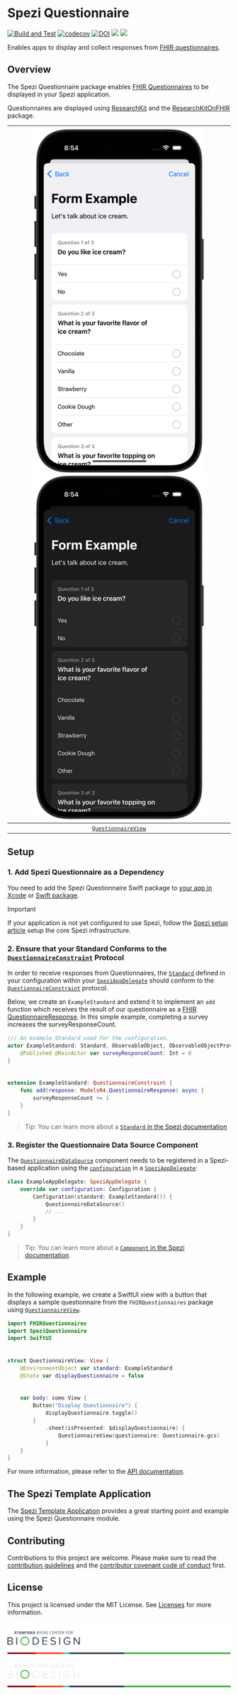 <!--

This source file is part of the Stanford Spezi open-source project.

SPDX-FileCopyrightText: 2022 Stanford University and the project authors (see CONTRIBUTORS.md)

SPDX-License-Identifier: MIT
  
-->

# Spezi Questionnaire

[![Build and Test](https://github.com/StanfordSpezi/SpeziQuestionnaire/actions/workflows/build-and-test.yml/badge.svg)](https://github.com/StanfordSpezi/SpeziQuestionnaire/actions/workflows/build-and-test.yml)
[![codecov](https://codecov.io/gh/StanfordSpezi/SpeziQuestionnaire/branch/main/graph/badge.svg?token=pJpdcIATps)](https://codecov.io/gh/StanfordSpezi/SpeziQuestionnaire)
[![DOI](https://zenodo.org/badge/DOI/10.5281/zenodo.7706903.svg)](https://doi.org/10.5281/zenodo.7706903)
[![](https://img.shields.io/endpoint?url=https%3A%2F%2Fswiftpackageindex.com%2Fapi%2Fpackages%2FStanfordSpezi%2FSpeziQuestionnaire%2Fbadge%3Ftype%3Dswift-versions)](https://swiftpackageindex.com/StanfordSpezi/SpeziQuestionnaire)
[![](https://img.shields.io/endpoint?url=https%3A%2F%2Fswiftpackageindex.com%2Fapi%2Fpackages%2FStanfordSpezi%2FSpeziQuestionnaire%2Fbadge%3Ftype%3Dplatforms)](https://swiftpackageindex.com/StanfordSpezi/SpeziQuestionnaire)

Enables apps to display and collect responses from [FHIR questionnaires](http://hl7.org/fhir/R4/questionnaire.html).


## Overview

The Spezi Questionnaire package enables [FHIR Questionnaires](http://hl7.org/fhir/R4/questionnaire.html) to be displayed in your Spezi application.

Questionnaires are displayed using [ResearchKit](https://github.com/ResearchKit/ResearchKit) and the [ResearchKitOnFHIR](https://github.com/StanfordBDHG/ResearchKitOnFHIR) package.

| ![Screenshot showing a Questionnaire rendered using the Spezi Questionnaire module.](Sources/SpeziQuestionnaire/SpeziQuestionnaire.docc/Resources/Overview.png#gh-light-mode-only) ![Screenshot showing a Questionnaire rendered using the Spezi Questionnaire module.](Sources/SpeziQuestionnaire/SpeziQuestionnaire.docc/Resources/Overview~dark.png#gh-dark-mode-only) |
 |:---:|
 |[`QuestionnaireView`](https://swiftpackageindex.com/stanfordspezi/speziquestionnaire/documentation/speziquestionnaire/questionnaireview)|


## Setup

### 1. Add Spezi Questionnaire as a Dependency

You need to add the Spezi Questionnaire Swift package to
[your app in Xcode](https://developer.apple.com/documentation/xcode/adding-package-dependencies-to-your-app#) or
[Swift package](https://developer.apple.com/documentation/xcode/creating-a-standalone-swift-package-with-xcode#Add-a-dependency-on-another-Swift-package).

> [!IMPORTANT]
> If your application is not yet configured to use Spezi, follow the [Spezi setup article](https://swiftpackageindex.com/stanfordspezi/spezi/documentation/spezi/setup) setup the core Spezi infrastructure.

### 2. Ensure that your Standard Conforms to the [`QuestionnaireConstraint`](https://swiftpackageindex.com/stanfordspezi/speziquestionnaire/documentation/speziquestionnaire/questionnaireconstraint) Protocol

In order to receive responses from Questionnaires, the [`Standard`](https://swiftpackageindex.com/stanfordspezi/spezi/documentation/spezi/standard) defined in your configuration within your [`SpeziAppDelegate`](https://swiftpackageindex.com/stanfordspezi/spezi/documentation/spezi/speziappdelegate) should conform to the [`QuestionnaireConstraint`](https://swiftpackageindex.com/stanfordspezi/speziquestionnaire/documentation/speziquestionnaire/questionnaireconstraint) protocol.

Below, we create an `ExampleStandard` and extend it to implement an `add` function which receives the result of our questionnaire as a [FHIR QuestionnaireResponse](http://hl7.org/fhir/R4/questionnaireresponse.html). In this simple example, completing a survey increases the surveyResponseCount.

```swift
/// An example Standard used for the configuration.
actor ExampleStandard: Standard, ObservableObject, ObservableObjectProvider {
    @Published @MainActor var surveyResponseCount: Int = 0
}


extension ExampleStandard: QuestionnaireConstraint {
    func add(response: ModelsR4.QuestionnaireResponse) async {
        surveyResponseCount += 1
    }
}
```

> Tip: You can learn more about a [`Standard` in the Spezi documentation](https://swiftpackageindex.com/stanfordspezi/spezi/documentation/spezi/standard)

### 3. Register the Questionnaire Data Source Component

The [`QuestionnaireDataSource`](https://swiftpackageindex.com/stanfordspezi/speziquestionnaire/documentation/speziquestionnaire/questionnairedatasource) component needs to be registered in a Spezi-based application using the [`configuration`](https://swiftpackageindex.com/stanfordspezi/spezi/documentation/spezi/speziappdelegate/configuration) in a
 [`SpeziAppDelegate`](https://swiftpackageindex.com/stanfordspezi/spezi/documentation/spezi/speziappdelegate):

```swift
class ExampleAppDelegate: SpeziAppDelegate {
    override var configuration: Configuration {
        Configuration(standard: ExampleStandard()) {
            QuestionnaireDataSource()
            // ...
        }
    }
}
```

> Tip: You can learn more about a [`Component` in the Spezi documentation](https://swiftpackageindex.com/stanfordspezi/spezi/documentation/spezi/component).


## Example

In the following example, we create a SwiftUI view with a button that displays a sample questionnaire from the `FHIRQuestionnaires` package using [`QuestionnaireView`](https://swiftpackageindex.com/stanfordspezi/speziquestionnaire/documentation/speziquestionnaire/questionnaireview).

```swift
import FHIRQuestionnaires
import SpeziQuestionnaire
import SwiftUI


struct QuestionnaireView: View {
    @EnvironmentObject var standard: ExampleStandard
    @State var displayQuestionnaire = false
    
    
    var body: some View {
        Button("Display Questionnaire") {
            displayQuestionnaire.toggle()
        }
            .sheet(isPresented: $displayQuestionnaire) {
                QuestionnaireView(questionnaire: Questionnaire.gcs)
            }
    }
}
```
For more information, please refer to the [API documentation](https://swiftpackageindex.com/StanfordSpezi/SpeziQuestionnaire/documentation).


## The Spezi Template Application

The [Spezi Template Application](https://github.com/StanfordSpezi/SpeziTemplateApplication) provides a great starting point and example using the Spezi Questionnaire module.


## Contributing

Contributions to this project are welcome. Please make sure to read the [contribution guidelines](https://github.com/StanfordSpezi/.github/blob/main/CONTRIBUTING.md) and the [contributor covenant code of conduct](https://github.com/StanfordSpezi/.github/blob/main/CODE_OF_CONDUCT.md) first.


## License

This project is licensed under the MIT License. See [Licenses](https://github.com/StanfordSpezi/SpeziQuestionnaire/tree/main/LICENSES) for more information.

![Spezi Footer](https://raw.githubusercontent.com/StanfordSpezi/.github/main/assets/FooterLight.png#gh-light-mode-only)
![Spezi Footer](https://raw.githubusercontent.com/StanfordSpezi/.github/main/assets/FooterDark.png#gh-dark-mode-only)
